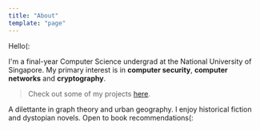 ```yaml
---
title: "About"
template: "page"
---
```


Hello(:

I'm a final-year Computer Science undergrad at the National University of Singapore. My primary interest is in **computer security**, **computer networks** and **cryptography**. 

> Check out some of my projects [here](/pages/projects/).

A dilettante in graph theory and urban geography. I enjoy historical fiction and dystopian novels. Open to book recommendations(:
